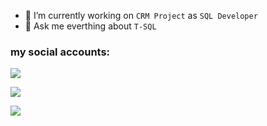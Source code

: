 
- 🔭 I’m currently working on `CRM Project` as `SQL Developer`
- 💬 Ask me everthing about `T-SQL`

### my social accounts:
<a href="https://www.linkedin.com/in/karcanozbal/"><img src="https://img.shields.io/badge/linkedin-karcanozbal-a?style=flat-square&logo=linkedin&labelColor=blue&color=gray"></a>

<a href="https://www.patreon.com/karcan"><img src="https://img.shields.io/badge/medium-karcanozbal-a?style=flat-square&logo=medium&&logoColor=white&labelColor=black&color=gray"></a>

<a href="https://www.patreon.com/karcan"><img src="https://img.shields.io/badge/patreon-karcan-a?style=flat-square&logo=patreon&&logoColor=white&labelColor=orange&color=gray"></a>
